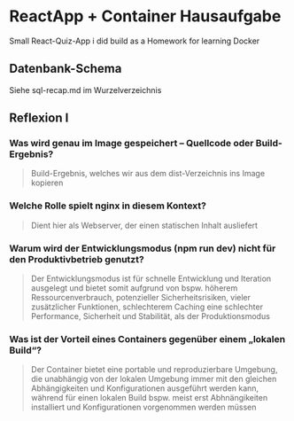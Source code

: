 # ReactApp + Container Hausaufgabe

Small React-Quiz-App i did build as a Homework for learning Docker

## **Datenbank-Schema**

Siehe sql-recap.md im Wurzelverzeichnis

## **Reflexion I**

### **Was wird genau im Image gespeichert – Quellcode oder Build-Ergebnis?**

> Build-Ergebnis, welches wir aus dem dist-Verzeichnis ins Image kopieren


### **Welche Rolle spielt nginx in diesem Kontext?**

> Dient hier als Webserver, der einen statischen Inhalt ausliefert


### **Warum wird der Entwicklungsmodus (npm run dev) nicht für den Produktivbetrieb genutzt?**

> Der Entwicklungsmodus ist für schnelle Entwicklung und Iteration ausgelegt und bietet somit aufgrund von bspw. höherem Ressourcenverbrauch, potenzieller Sicherheitsrisiken, vieler zusätzlicher Funktionen, schlechterem Caching eine schlechter Performance, Sicherheit und Stabilität, als der Produktionsmodus


### **Was ist der Vorteil eines Containers gegenüber einem „lokalen Build“?**

> Der Container bietet eine portable und reproduzierbare Umgebung, die unabhängig von der lokalen Umgebung immer mit den gleichen Abhängigkeiten und Konfigurationen ausgeführt werden kann, während für einen lokalen Build bspw. meist erst Abhnängikeiten installiert und Konfigurationen vorgenommen werden müssen